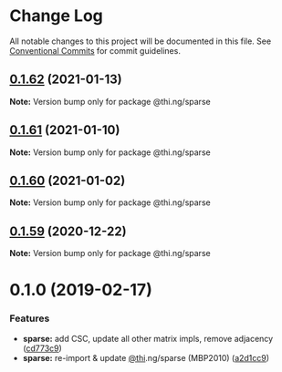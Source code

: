 # Change Log

All notable changes to this project will be documented in this file.
See [Conventional Commits](https://conventionalcommits.org) for commit guidelines.

## [0.1.62](https://github.com/thi-ng/umbrella/compare/@thi.ng/sparse@0.1.61...@thi.ng/sparse@0.1.62) (2021-01-13)

**Note:** Version bump only for package @thi.ng/sparse





## [0.1.61](https://github.com/thi-ng/umbrella/compare/@thi.ng/sparse@0.1.60...@thi.ng/sparse@0.1.61) (2021-01-10)

**Note:** Version bump only for package @thi.ng/sparse





## [0.1.60](https://github.com/thi-ng/umbrella/compare/@thi.ng/sparse@0.1.59...@thi.ng/sparse@0.1.60) (2021-01-02)

**Note:** Version bump only for package @thi.ng/sparse





## [0.1.59](https://github.com/thi-ng/umbrella/compare/@thi.ng/sparse@0.1.58...@thi.ng/sparse@0.1.59) (2020-12-22)

**Note:** Version bump only for package @thi.ng/sparse





# 0.1.0 (2019-02-17)

### Features

* **sparse:** add CSC, update all other matrix impls, remove adjacency ([cd773c9](https://github.com/thi-ng/umbrella/commit/cd773c9))
* **sparse:** re-import & update [@thi](https://github.com/thi).ng/sparse (MBP2010) ([a2d1cc9](https://github.com/thi-ng/umbrella/commit/a2d1cc9))
